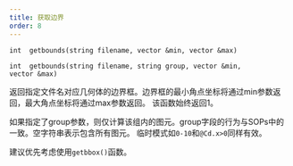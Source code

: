 ```yaml
---
title: 获取边界
order: 8
---
```


`int  getbounds(string filename, vector &min, vector &max)`

`int  getbounds(string filename, string group, vector &min, vector &max)`

返回指定文件名对应几何体的边界框。边界框的最小角点坐标将通过min参数返回，最大角点坐标将通过max参数返回。
该函数始终返回1。

如果指定了group参数，则仅计算该组内的图元。group字段的行为与SOPs中的一致。空字符串表示包含所有图元。
临时模式如`0-10`和`@Cd.x>0`同样有效。

建议优先考虑使用`getbbox()`函数。